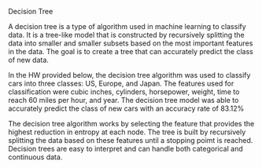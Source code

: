 Decision Tree

A decision tree is a type of algorithm used in machine learning to classify data. It is a tree-like model that is constructed by recursively splitting the data into smaller and smaller subsets based on the most important features in the data. The goal is to create a tree that can accurately predict the class of new data.

In the HW provided below, the decision tree algorithm was used to classify cars into three classes: US, Europe, and Japan. The features used for classification were cubic inches, cylinders, horsepower, weight, time to reach 60 miles per hour, and year. The decision tree model was able to accurately predict the class of new cars with an accuracy rate of 83.12%

The decision tree algorithm works by selecting the feature that provides the highest reduction in entropy at each node. The tree is built by recursively splitting the data based on these features until a stopping poimt is reached. Decision trees are easy to interpret and can handle both categorical and continuous data.
